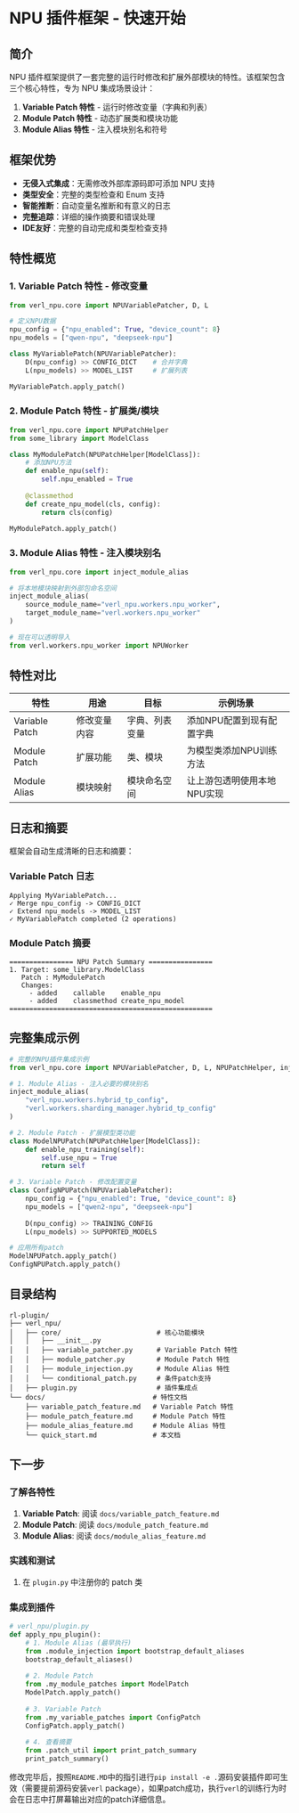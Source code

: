 # NPU 插件框架 - 快速开始

## 简介

NPU 插件框架提供了一套完整的运行时修改和扩展外部模块的特性。该框架包含三个核心特性，专为 NPU 集成场景设计：

1. **Variable Patch 特性** - 运行时修改变量（字典和列表）
2. **Module Patch 特性** - 动态扩展类和模块功能  
3. **Module Alias 特性** - 注入模块别名和符号

## 框架优势

- **无侵入式集成**：无需修改外部库源码即可添加 NPU 支持
- **类型安全**：完整的类型检查和 Enum 支持
- **智能推断**：自动变量名推断和有意义的日志
- **完整追踪**：详细的操作摘要和错误处理
- **IDE友好**：完整的自动完成和类型检查支持

## 特性概览

### 1. Variable Patch 特性 - 修改变量

```python
from verl_npu.core import NPUVariablePatcher, D, L

# 定义NPU数据
npu_config = {"npu_enabled": True, "device_count": 8}
npu_models = ["qwen-npu", "deepseek-npu"]

class MyVariablePatch(NPUVariablePatcher):
    D(npu_config) >> CONFIG_DICT    # 合并字典
    L(npu_models) >> MODEL_LIST     # 扩展列表

MyVariablePatch.apply_patch()
```

### 2. Module Patch 特性 - 扩展类/模块

```python
from verl_npu.core import NPUPatchHelper
from some_library import ModelClass

class MyModulePatch(NPUPatchHelper[ModelClass]):
    # 添加NPU方法
    def enable_npu(self):
        self.npu_enabled = True
    
    @classmethod
    def create_npu_model(cls, config):
        return cls(config)

MyModulePatch.apply_patch()
```

### 3. Module Alias 特性 - 注入模块别名

```python
from verl_npu.core import inject_module_alias

# 将本地模块映射到外部包命名空间
inject_module_alias(
    source_module_name="verl_npu.workers.npu_worker",
    target_module_name="verl.workers.npu_worker"
)

# 现在可以透明导入
from verl.workers.npu_worker import NPUWorker
```

## 特性对比

| 特性 | 用途 | 目标 | 示例场景 |
|------|------|------|----------|
| Variable Patch | 修改变量内容 | 字典、列表变量 | 添加NPU配置到现有配置字典 |
| Module Patch | 扩展功能 | 类、模块 | 为模型类添加NPU训练方法 |
| Module Alias | 模块映射 | 模块命名空间 | 让上游包透明使用本地NPU实现 |

## 日志和摘要

框架会自动生成清晰的日志和摘要：

### Variable Patch 日志
```
Applying MyVariablePatch...
✓ Merge npu_config -> CONFIG_DICT
✓ Extend npu_models -> MODEL_LIST
✓ MyVariablePatch completed (2 operations)
```

### Module Patch 摘要
```
================ NPU Patch Summary ================
1. Target: some_library.ModelClass
   Patch : MyModulePatch
   Changes:
     - added    callable    enable_npu
     - added    classmethod create_npu_model
===================================================
```

## 完整集成示例

```python
# 完整的NPU插件集成示例
from verl_npu.core import NPUVariablePatcher, D, L, NPUPatchHelper, inject_module_alias

# 1. Module Alias - 注入必要的模块别名
inject_module_alias(
    "verl_npu.workers.hybrid_tp_config",
    "verl.workers.sharding_manager.hybrid_tp_config"
)

# 2. Module Patch - 扩展模型类功能
class ModelNPUPatch(NPUPatchHelper[ModelClass]):
    def enable_npu_training(self):
        self.use_npu = True
        return self

# 3. Variable Patch - 修改配置变量
class ConfigNPUPatch(NPUVariablePatcher):
    npu_config = {"npu_enabled": True, "device_count": 8}
    npu_models = ["qwen2-npu", "deepseek-npu"]
    
    D(npu_config) >> TRAINING_CONFIG
    L(npu_models) >> SUPPORTED_MODELS

# 应用所有patch
ModelNPUPatch.apply_patch()
ConfigNPUPatch.apply_patch()
```

## 目录结构

```
rl-plugin/
├── verl_npu/
│   ├── core/                        # 核心功能模块
│   │   ├── __init__.py              
│   │   ├── variable_patcher.py      # Variable Patch 特性
│   │   ├── module_patcher.py        # Module Patch 特性
│   │   ├── module_injection.py      # Module Alias 特性
│   │   └── conditional_patch.py     # 条件patch支持
│   ├── plugin.py                    # 插件集成点
└── docs/                           # 特性文档
    ├── variable_patch_feature.md   # Variable Patch 特性
    ├── module_patch_feature.md     # Module Patch 特性
    ├── module_alias_feature.md     # Module Alias 特性
    └── quick_start.md              # 本文档
```

## 下一步

### 了解各特性
1. **Variable Patch**: 阅读 `docs/variable_patch_feature.md`
2. **Module Patch**: 阅读 `docs/module_patch_feature.md`
3. **Module Alias**: 阅读 `docs/module_alias_feature.md`

### 实践和测试
1. 在 `plugin.py` 中注册你的 patch 类

### 集成到插件

```python
# verl_npu/plugin.py
def apply_npu_plugin():
    # 1. Module Alias (最早执行)
    from .module_injection import bootstrap_default_aliases
    bootstrap_default_aliases()
    
    # 2. Module Patch
    from .my_module_patches import ModelPatch
    ModelPatch.apply_patch()
    
    # 3. Variable Patch
    from .my_variable_patches import ConfigPatch
    ConfigPatch.apply_patch()
    
    # 4. 查看摘要
    from .patch_util import print_patch_summary
    print_patch_summary()
```

修改完毕后，按照`README.MD`中的指引进行`pip install -e .`源码安装插件即可生效（需要提前源码安装`verl` package），如果patch成功，执行`verl`的训练行为时会在日志中打屏幕输出对应的patch详细信息。
